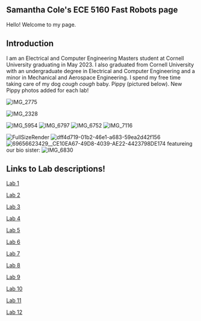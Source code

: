 ## Samantha Cole's ECE 5160 Fast Robots page

Hello! Welcome to my page.

## Introduction
 I am an Electrical and Computer Engineering Masters student at Cornell University graduating in May 2023. I also graduated from Cornell University with an undergraduate degree in Electrical and Computer Engineering and a minor in Mechanical and Aerospace Engineering. I spend my free time taking care of my dog *cough cough* baby. Pippy (pictured below). New Pippy photos added for each lab!
 
  ![IMG_2775](https://user-images.githubusercontent.com/89661904/214730730-d60caf5c-b0bf-4d89-b226-8615c8dac019.jpg)
 
 ![IMG_2328](https://user-images.githubusercontent.com/89661904/214730699-56bb26f3-8193-4309-9473-a1563abff6a7.jpeg)

 ![IMG_5954](https://user-images.githubusercontent.com/89661904/214730717-72c56a1a-c6c4-4ead-9800-c2e10270217f.jpg)
![IMG_6797](https://user-images.githubusercontent.com/89661904/218489172-56bed31f-e0f4-4304-a221-d0a854ffd7d4.jpg)
![IMG_6752](https://user-images.githubusercontent.com/89661904/218489191-92a39a97-ee47-4088-87af-5aa15dd23943.jpg)
![IMG_7116](https://user-images.githubusercontent.com/89661904/224583416-53fe4bf9-7a6c-4502-9474-79bfa5fcbdc1.jpg)

![FullSizeRender](https://user-images.githubusercontent.com/89661904/236074591-13cec5cf-e692-4fa1-9103-fe10e5161b8e.jpg)
![dff4d719-01b2-46e1-a683-59ea2d42f156](https://user-images.githubusercontent.com/89661904/236074602-dc85e0bd-0510-4149-a137-54011919ce90.jpg)
![69656623429__CE10EA67-49D8-4039-AE22-4423798DE174](https://user-images.githubusercontent.com/89661904/236074657-9f8a386a-0320-41a5-a8f2-29a871769e1c.jpg)
featureing our bio sister:
![IMG_6830](https://user-images.githubusercontent.com/89661904/236074678-a47642bc-9ec8-4dcd-ad72-dcfeaa4080a9.jpg)


## Links to Lab descriptions!

[Lab 1](https://samanthaccole243.github.io/FastRobots.github.io/Lab_1.html)

[Lab 2](https://samanthaccole243.github.io/FastRobots.github.io/Lab_2.html)

[Lab 3](https://samanthaccole243.github.io/FastRobots.github.io/Lab_3.html)

[Lab 4](https://samanthaccole243.github.io/FastRobots.github.io/Lab_4.html)

[Lab 5](https://samanthaccole243.github.io/FastRobots.github.io/Lab_5.html)

[Lab 6](https://samanthaccole243.github.io/FastRobots.github.io/Lab_6.html)

[Lab 7](https://samanthaccole243.github.io/FastRobots.github.io/Lab_7.html)

[Lab 8](https://samanthaccole243.github.io/FastRobots.github.io/Lab_8.html)

[Lab 9](https://samanthaccole243.github.io/FastRobots.github.io/Lab_9.html)

[Lab 10](https://samanthaccole243.github.io/FastRobots.github.io/Lab_10.html)

[Lab 11](https://samanthaccole243.github.io/FastRobots.github.io/Lab_11.html)

[Lab 12](https://samanthaccole243.github.io/FastRobots.github.io/Lab_12.html)
